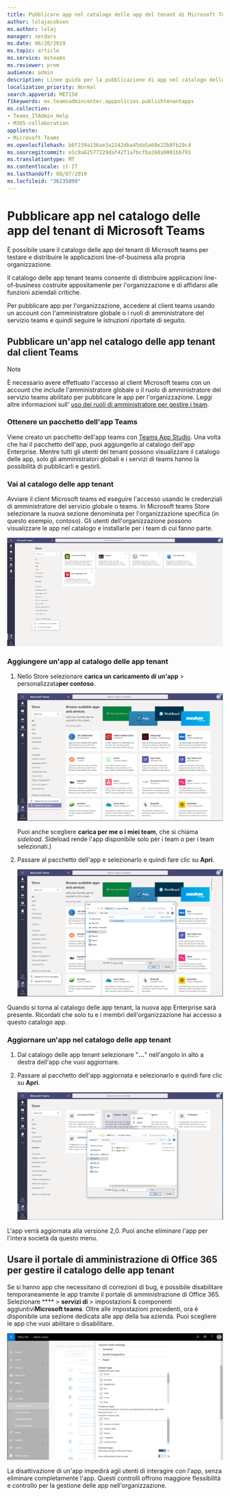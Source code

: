 ```yaml
---
title: Pubblicare app nel catalogo delle app del tenant di Microsoft Teams
author: lolajacobsen
ms.author: lolaj
manager: serdars
ms.date: 06/20/2019
ms.topic: article
ms.service: msteams
ms.reviewer: prem
audience: admin
description: Linee guida per la pubblicazione di app nel catalogo delle app tenant di Microsoft teams.
localization_priority: Normal
search.appverid: MET150
f1keywords: ms.teamsadmincenter.apppolicies.publishtenantapps
ms.collection:
- Teams_ITAdmin_Help
- M365-collaboration
appliesto:
- Microsoft Teams
ms.openlocfilehash: b8f239a136ae3a2242dba45da5a68e22b8fb29c4
ms.sourcegitcommit: e1c8a62577229daf42f1a7bcfba268a9001bb791
ms.translationtype: MT
ms.contentlocale: it-IT
ms.lasthandoff: 08/07/2019
ms.locfileid: "36235099"
---
```

<a name="publish-apps-in-the-microsoft-teams-tenant-apps-catalog"></a>Pubblicare app nel catalogo delle app del tenant di Microsoft Teams
=======================================================

È possibile usare il catalogo delle app del tenant di Microsoft teams per testare e distribuire le applicazioni line-of-business alla propria organizzazione.

Il catalogo delle app tenant teams consente di distribuire applicazioni line-of-business costruite appositamente per l'organizzazione e di affidarsi alle funzioni aziendali critiche.

Per pubblicare app per l'organizzazione, accedere al client teams usando un account con l'amministratore globale o i ruoli di amministratore del servizio teams e quindi seguire le istruzioni riportate di seguito.

## <a name="publish-an-app-in-the-tenant-apps-catalog-from-the-teams-client"></a>Pubblicare un'app nel catalogo delle app tenant dal client Teams

> [!NOTE]
> È necessario avere effettuato l'accesso al client Microsoft teams con un account che include l'amministratore globale o il ruolo di amministratore del servizio teams abilitato per pubblicare le app per l'organizzazione. Leggi altre informazioni sull' [uso dei ruoli di amministratore per gestire i team](https://docs.microsoft.com/MicrosoftTeams/using-admin-roles).

### <a name="get-a-teams-app-package"></a>Ottenere un pacchetto dell'app Teams

Viene creato un pacchetto dell'app teams con [Teams App Studio](https://docs.microsoft.com/microsoftteams/platform/get-started/get-started-app-studio). Una volta che hai il pacchetto dell'app, puoi aggiungerlo al catalogo dell'app Enterprise. Mentre tutti gli utenti del tenant possono visualizzare il catalogo delle app, solo gli amministratori globali e i servizi di teams hanno la possibilità di pubblicarli e gestirli.

### <a name="go-to-the-tenant-apps-catalog"></a>Vai al catalogo delle app tenant

Avviare il client Microsoft teams ed eseguire l'accesso usando le credenziali di amministratore del servizio globale o teams. In Microsoft teams Store selezionare la nuova sezione denominata per l'organizzazione specifica (in questo esempio, contoso). Gli utenti dell'organizzazione possono visualizzare le app nel catalogo e installarle per i team di cui fanno parte.

![Screenshot dell'app teams Store che mostra il catalogo app.](media/private-app-store-teams-image01.png)

### <a name="add-an-app-to-the-tenant-apps-catalog"></a>Aggiungere un'app al catalogo delle app tenant

1. Nello Store selezionare **carica un caricamento di un'app** > personalizzata**per contoso**.

    ![Screenshot dell'app teams Store che mostra il catalogo app.](media/private-app-store-teams-image02.png)

    Puoi anche scegliere **carica per me o i miei team**, che si chiama *sideload*. Sideload rende l'app disponibile solo per i team o per i team selezionati.)

2. Passare al pacchetto dell'app e selezionarlo e quindi fare clic su **Apri**.

    ![Screenshot dell'app teams Store che mostra il catalogo app.](media/private-app-store-teams-image03.png)

Quando si torna al catalogo delle app tenant, la nuova app Enterprise sarà presente. Ricordati che solo tu e i membri dell'organizzazione hai accesso a questo catalogo app.

### <a name="update-an-app-in-the-tenant-apps-catalog"></a>Aggiornare un'app nel catalogo delle app tenant

1. Dal catalogo delle app tenant selezionare "**...**" nell'angolo in alto a destra dell'app che vuoi aggiornare.

2. Passare al pacchetto dell'app aggiornata e selezionarlo e quindi fare clic su **Apri**.

    ![Screenshot dell'app teams Store che mostra il catalogo app.](media/private-app-store-teams-image04.png)

L'app verrà aggiornata alla versione 2,0. Puoi anche eliminare l'app per l'intera società da questo menu.

## <a name="use-the-office-365-admin-portal-to-manage-the-tenant-apps-catalog"></a>Usare il portale di amministrazione di Office 365 per gestire il catalogo delle app tenant

Se si hanno app che necessitano di correzioni di bug, è possibile disabilitare temporaneamente le app tramite il portale di amministrazione di Office 365. Selezionare **** > **servizi di** > impostazioni & componenti aggiuntivi**Microsoft teams**. Oltre alle impostazioni precedenti, ora è disponibile una sezione dedicata alle app della tua azienda. Puoi scegliere le app che vuoi abilitare o disabilitare.

![Screenshot dell'app teams Store che mostra il catalogo app.](media/private-app-store-teams-image05.png)

La disattivazione di un'app impedirà agli utenti di interagire con l'app, senza eliminare completamente l'app. Questi controlli offrono maggiore flessibilità e controllo per la gestione delle app nell'organizzazione.
